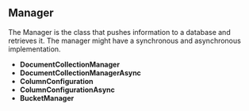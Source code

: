 ## **Manager**

The Manager is the class that pushes information to a database and retrieves it. The manager might have a synchronous and asynchronous implementation.


* **DocumentCollectionManager**
* **DocumentCollectionManagerAsync**
* **ColumnConfiguration**
* **ColumnConfigurationAsync**
* **BucketManager**
